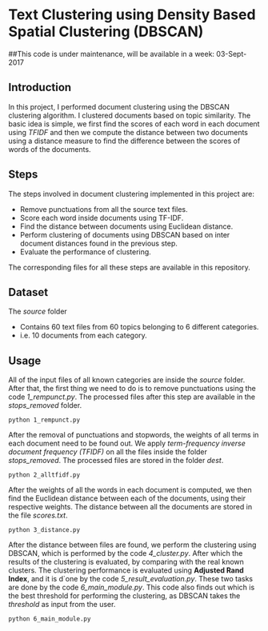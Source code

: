 # Text Clustering using Density Based Spatial Clustering (DBSCAN)

##This code is under maintenance, will be available in a week: 03-Sept-2017

Introduction
-------------
In this project, I performed document clustering using the DBSCAN clustering algorithm. I clustered documents based on topic similarity. The basic idea is simple, we first find the scores of each word in each document using *TFIDF* and then we compute the distance between two documents using a distance measure to find the difference between the scores of words of the documents.

Steps
---------
The steps involved in document clustering implemented in this project are:
- Remove punctuations from all the source text files.
- Score each word inside documents using TF-IDF.
- Find the distance between documents using Euclidean distance.
- Perform clustering of documents using DBSCAN based on inter document distances found in the previous step.
- Evaluate the performance of clustering.   

The corresponding files for all these steps are available in this repository.

Dataset
--------- 
The *source* folder
- Contains 60 text files from 60 topics belonging to 6 different categories.
- i.e. 10 documents from each category.

Usage
-------
All of the input files of all known categories are inside the *source* folder. After that, the first thing we need to do is to remove punctuations using the code *1_rempunct.py*. The processed files after this step are available in the *stops_removed* folder.
```
python 1_rempunct.py
```

After the removal of punctuations and stopwords, the weights of all terms in each document need to be found out. We apply *term-frequency inverse document frequency (TFIDF)* on all the files inside the folder *stops_removed*. The processed files are stored in the folder *dest*.
```
python 2_alltfidf.py
```

After the weights of all the words in each document is computed, we then find the Euclidean distance between each of the documents, using their respective weights. The distance between all the documents are stored in the file *scores.txt*. 
```
python 3_distance.py
```

After the distance between files are found, we perform the clustering using DBSCAN, which is performed by the code *4_cluster.py*. After which the results of the clustering is evaluated, by comparing with the real known clusters. The clustering performance is evaluated using **Adjusted Rand Index**, and it is d`one by the code *5_result_evaluation.py*. These two tasks are done by the code *6_main_module.py*. This code also finds out which is the best threshold for performing the clustering, as DBSCAN takes the *threshold* as input from the user.
```
python 6_main_module.py
```
